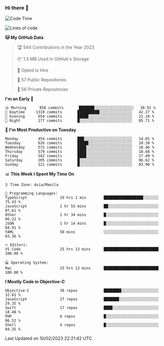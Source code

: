 ### Hi there 👋

<!--START_SECTION:waka-->
![Code Time](http://img.shields.io/badge/Code%20Time-3%2C626%20hrs%2024%20mins-blue)

![Lines of code](https://img.shields.io/badge/From%20Hello%20World%20I%27ve%20Written-2%20Million%20lines%20of%20code-blue)

**🐱 My GitHub Data** 

> 🏆 544 Contributions in the Year 2023
 > 
> 📦 1.3 MB Used in GitHub's Storage 
 > 
> 💼 Opted to Hire
 > 
> 📜 57 Public Repositories 
 > 
> 🔑 56 Private Repositories  
 > 
**I'm an Early 🐤** 

```text
🌞 Morning      958 commits       ███████░░░░░░░░░░░░░░░░░░   30.91 % 
🌆 Daytime     1310 commits       ██████████░░░░░░░░░░░░░░░   42.27 % 
🌃 Evening      654 commits       █████░░░░░░░░░░░░░░░░░░░░   21.10 % 
🌙 Night        177 commits       █░░░░░░░░░░░░░░░░░░░░░░░░   05.71 % 

```
📅 **I'm Most Productive on Tuesday** 

```text
Monday         454 commits       ███░░░░░░░░░░░░░░░░░░░░░░   14.65 % 
Tuesday        626 commits       █████░░░░░░░░░░░░░░░░░░░░   20.20 % 
Wednesday      572 commits       ████░░░░░░░░░░░░░░░░░░░░░   18.46 % 
Thursday       579 commits       ████░░░░░░░░░░░░░░░░░░░░░   18.68 % 
Friday         542 commits       ████░░░░░░░░░░░░░░░░░░░░░   17.49 % 
Saturday       205 commits       █░░░░░░░░░░░░░░░░░░░░░░░░   06.62 % 
Sunday         121 commits       █░░░░░░░░░░░░░░░░░░░░░░░░   03.90 % 

```


📊 **This Week I Spent My Time On** 

```text
⌚︎ Time Zone: Asia/Manila

💬 Programming Languages: 
TypeScript               19 hrs 1 min        ██████████████████░░░░░░░   75.43 % 
JavaScript               1 hr 55 mins        ██░░░░░░░░░░░░░░░░░░░░░░░   07.61 % 
Other                    1 hr 34 mins        █░░░░░░░░░░░░░░░░░░░░░░░░   06.22 % 
JSON                     1 hr 14 mins        █░░░░░░░░░░░░░░░░░░░░░░░░   04.91 % 
YAML                     50 mins             ░░░░░░░░░░░░░░░░░░░░░░░░░   03.36 % 

🔥 Editors: 
VS Code                  25 hrs 13 mins      █████████████████████████   100.00 % 

💻 Operating System: 
Mac                      25 hrs 13 mins      █████████████████████████   100.00 % 

```

**I Mostly Code in Objective-C** 

```text
Objective-C              30 repos            ████████░░░░░░░░░░░░░░░░░   32.61 % 
JavaScript               27 repos            ███████░░░░░░░░░░░░░░░░░░   29.35 % 
Swift                    17 repos            ████░░░░░░░░░░░░░░░░░░░░░   18.48 % 
PHP                      6 repos             █░░░░░░░░░░░░░░░░░░░░░░░░   06.52 % 
Shell                    4 repos             █░░░░░░░░░░░░░░░░░░░░░░░░   04.35 % 

```



 Last Updated on 10/02/2023 22:21:42 UTC
<!--END_SECTION:waka-->


<!--
**rad182/rad182** is a ✨ _special_ ✨ repository because its `README.md` (this file) appears on your GitHub profile.

Here are some ideas to get you started:

- 🔭 I’m currently working on ...
- 🌱 I’m currently learning ...
- 👯 I’m looking to collaborate on ...
- 🤔 I’m looking for help with ...
- 💬 Ask me about ...
- 📫 How to reach me: ...
- 😄 Pronouns: ...
- ⚡ Fun fact: ...
-->
